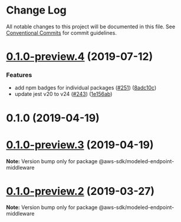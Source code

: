 # Change Log

All notable changes to this project will be documented in this file.
See [Conventional Commits](https://conventionalcommits.org) for commit guidelines.

# [0.1.0-preview.4](https://github.com/aws/aws-sdk-js-v3/compare/@aws-sdk/modeled-endpoint-middleware@0.1.0-preview.2...@aws-sdk/modeled-endpoint-middleware@0.1.0-preview.4) (2019-07-12)

### Features

- add npm badges for individual packages ([#251](https://github.com/aws/aws-sdk-js-v3/issues/251)) ([8adc10c](https://github.com/aws/aws-sdk-js-v3/commit/8adc10c))
- update jest v20 to v24 ([#243](https://github.com/aws/aws-sdk-js-v3/issues/243)) ([1e156ab](https://github.com/aws/aws-sdk-js-v3/commit/1e156ab))

# 0.1.0 (2019-04-19)

# [0.1.0-preview.3](https://github.com/aws/aws-sdk-js-v3/compare/@aws-sdk/modeled-endpoint-middleware@0.1.0-preview.2...@aws-sdk/modeled-endpoint-middleware@0.1.0-preview.3) (2019-04-19)

**Note:** Version bump only for package @aws-sdk/modeled-endpoint-middleware

# [0.1.0-preview.2](https://github.com/aws/aws-sdk-js-v3/compare/@aws-sdk/modeled-endpoint-middleware@0.1.0-preview.1...@aws-sdk/modeled-endpoint-middleware@0.1.0-preview.2) (2019-03-27)

**Note:** Version bump only for package @aws-sdk/modeled-endpoint-middleware
